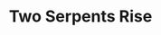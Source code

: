 ---
title: "Two Serpents Rise"
slug: "two-serpents-rise"
subtitle: ""
publisher: "Tor Books"
published: "2013"
asin: "0765333139"
authors: 
  - max-gladstone
started: "2015-02-13"
start_year: "2015"
finished: "2015-02-22"
---